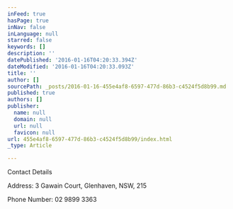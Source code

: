 ```yaml
---
inFeed: true
hasPage: true
inNav: false
inLanguage: null
starred: false
keywords: []
description: ''
datePublished: '2016-01-16T04:20:33.394Z'
dateModified: '2016-01-16T04:20:33.093Z'
title: ''
author: []
sourcePath: _posts/2016-01-16-455e4af8-6597-477d-86b3-c4524f5d8b99.md
published: true
authors: []
publisher:
  name: null
  domain: null
  url: null
  favicon: null
url: 455e4af8-6597-477d-86b3-c4524f5d8b99/index.html
_type: Article

---
```

Contact Details

Address: 3 Gawain Court, Glenhaven, NSW, 215

Phone Number: 02 9899 3363